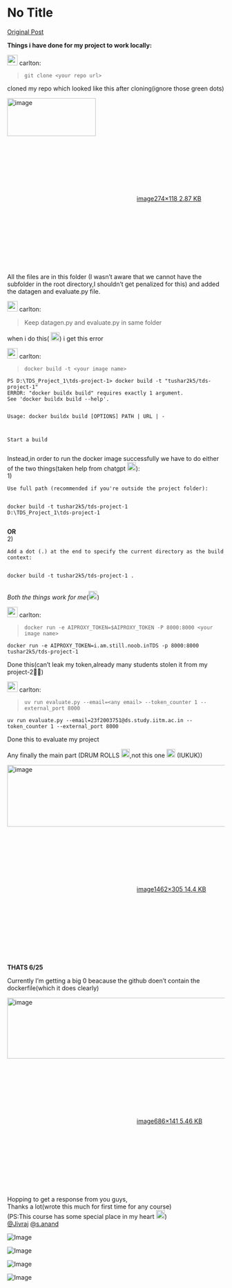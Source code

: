 # No Title

[Original Post](https://discourse.onlinedegree.iitm.ac.in/t/171141/330)

<p><strong>Things i have done for my project to work locally:</strong></p>
<aside class="quote group-ds-students" data-username="carlton" data-post="316" data-topic="171141">
<div class="title">
<div class="quote-controls"></div>
<img alt="" width="24" height="24" src="https://dub1.discourse-cdn.com/flex013/user_avatar/discourse.onlinedegree.iitm.ac.in/carlton/48/56317_2.png" class="avatar"> carlton:</div>
<blockquote>
<p><code>git clone &lt;your repo url&gt;</code></p>
</blockquote>
</aside>
<p>cloned my repo which looked like this after cloning(ignore those green dots)<br>
<div class="lightbox-wrapper"><a class="lightbox" href="https://europe1.discourse-cdn.com/flex013/uploads/iitm/original/3X/5/1/517fe247c71c06f80741f22983662ba012749382.png" data-download-href="/uploads/short-url/bCYFeHxVzBnl2fAh3CxgzgJ8Xdw.png?dl=1" title="image" rel="noopener nofollow ugc"><img src="https://europe1.discourse-cdn.com/flex013/uploads/iitm/original/3X/5/1/517fe247c71c06f80741f22983662ba012749382.png" alt="image" data-base62-sha1="bCYFeHxVzBnl2fAh3CxgzgJ8Xdw" width="205" height="88"><div class="meta"><svg class="fa d-icon d-icon-far-image svg-icon" aria-hidden="true"><use href="#far-image"></use></svg><span class="filename">image</span><span class="informations">274×118 2.87 KB</span><svg class="fa d-icon d-icon-discourse-expand svg-icon" aria-hidden="true"><use href="#discourse-expand"></use></svg></div></a></div></p>
<p>All the files are  in this folder (I wasn’t aware that we cannot have the subfolder in the root directory,I shouldn’t get penalized for this) and added the datagen and evaluate.py file.</p>
<aside class="quote group-ds-students" data-username="carlton" data-post="316" data-topic="171141">
<div class="title">
<div class="quote-controls"></div>
<img alt="" width="24" height="24" src="https://dub1.discourse-cdn.com/flex013/user_avatar/discourse.onlinedegree.iitm.ac.in/carlton/48/56317_2.png" class="avatar"> carlton:</div>
<blockquote>
<p>Keep datagen.py and evaluate.py in same folder</p>
</blockquote>
</aside>
<p>when i do this( <img src="https://emoji.discourse-cdn.com/google/down_arrow.png?v=14" title=":down_arrow:" class="emoji" alt=":down_arrow:" loading="lazy" width="20" height="20">) i get this error</p>
<aside class="quote group-ds-students" data-username="carlton" data-post="316" data-topic="171141">
<div class="title">
<div class="quote-controls"></div>
<img alt="" width="24" height="24" src="https://dub1.discourse-cdn.com/flex013/user_avatar/discourse.onlinedegree.iitm.ac.in/carlton/48/56317_2.png" class="avatar"> carlton:</div>
<blockquote>
<p><code>docker build -t &lt;your image name&gt;</code></p>
</blockquote>
</aside>
<pre><code class="lang-auto">PS D:\TDS_Project_1\tds-project-1&gt; docker build -t "tushar2k5/tds-project-1"                                                                 
ERROR: "docker buildx build" requires exactly 1 argument.
See 'docker buildx build --help'.

Usage:  docker buildx build [OPTIONS] PATH | URL | -

Start a build
</code></pre>
<p>Instead,in order to run the docker image successfully  we have to do either of the two things(taken help from chatgpt <img src="https://emoji.discourse-cdn.com/google/upside_down_face.png?v=14" title=":upside_down_face:" class="emoji" alt=":upside_down_face:" loading="lazy" width="20" height="20">):<br>
1)</p>
<pre><code class="lang-auto">Use full path (recommended if you're outside the project folder):

docker build -t tushar2k5/tds-project-1 D:\TDS_Project_1\tds-project-1
</code></pre>
<p><strong>OR</strong><br>
2)</p>
<pre><code class="lang-auto">Add a dot (.) at the end to specify the current directory as the build context:

docker build -t tushar2k5/tds-project-1 .
</code></pre>
<p><em>Both the things work for me</em>(<img src="https://emoji.discourse-cdn.com/google/up_arrow.png?v=14" title=":up_arrow:" class="emoji" alt=":up_arrow:" loading="lazy" width="20" height="20">)</p>
<aside class="quote group-ds-students" data-username="carlton" data-post="316" data-topic="171141">
<div class="title">
<div class="quote-controls"></div>
<img alt="" width="24" height="24" src="https://dub1.discourse-cdn.com/flex013/user_avatar/discourse.onlinedegree.iitm.ac.in/carlton/48/56317_2.png" class="avatar"> carlton:</div>
<blockquote>
<p><code>docker run -e AIPROXY_TOKEN=$AIPROXY_TOKEN -P 8000:8000 &lt;your image name&gt;</code></p>
</blockquote>
</aside>
<pre><code class="lang-auto">docker run -e AIPROXY_TOKEN=i.am.still.noob.inTDS -p 8000:8000 tushar2k5/tds-project-1
</code></pre>
<p>Done this(can’t leak my token,already many students stolen it from my project-2🤦‍♂️)</p>
<aside class="quote group-ds-students" data-username="carlton" data-post="316" data-topic="171141">
<div class="title">
<div class="quote-controls"></div>
<img alt="" width="24" height="24" src="https://dub1.discourse-cdn.com/flex013/user_avatar/discourse.onlinedegree.iitm.ac.in/carlton/48/56317_2.png" class="avatar"> carlton:</div>
<blockquote>
<p><code>uv run evaluate.py --email=&lt;any email&gt; --token_counter 1 --external_port 8000</code></p>
</blockquote>
</aside>
<pre><code class="lang-auto">uv run evaluate.py --email=23f2003751@ds.study.iitm.ac.in --token_counter 1 --external_port 8000 
</code></pre>
<p>Done this to evaluate my project</p>
<p>Any finally the main part (DRUM ROLLS <img src="https://emoji.discourse-cdn.com/google/drum.png?v=14" title=":drum:" class="emoji" alt=":drum:" loading="lazy" width="20" height="20">,not this one <img src="https://emoji.discourse-cdn.com/google/oil_drum.png?v=14" title=":oil_drum:" class="emoji" alt=":oil_drum:" loading="lazy" width="20" height="20"> (IUKUK))</p>
<p><div class="lightbox-wrapper"><a class="lightbox" href="https://europe1.discourse-cdn.com/flex013/uploads/iitm/original/3X/f/c/fc6fad6517b25106749f3c9c504cf38cc72bed3c.png" data-download-href="/uploads/short-url/A19AAp90vJqY6Tc8TKnucEVq8qg.png?dl=1" title="image" rel="noopener nofollow ugc"><img src="https://europe1.discourse-cdn.com/flex013/uploads/iitm/original/3X/f/c/fc6fad6517b25106749f3c9c504cf38cc72bed3c.png" alt="image" data-base62-sha1="A19AAp90vJqY6Tc8TKnucEVq8qg" width="690" height="143" data-dominant-color="232323"><div class="meta"><svg class="fa d-icon d-icon-far-image svg-icon" aria-hidden="true"><use href="#far-image"></use></svg><span class="filename">image</span><span class="informations">1462×305 14.4 KB</span><svg class="fa d-icon d-icon-discourse-expand svg-icon" aria-hidden="true"><use href="#discourse-expand"></use></svg></div></a></div></p>
<p><strong>THATS 6/25</strong></p>
<p>Currently I’m getting a big 0 beacause the github doen’t contain the dockerfile(which it does clearly)<br>
<div class="lightbox-wrapper"><a class="lightbox" href="https://europe1.discourse-cdn.com/flex013/uploads/iitm/original/3X/5/5/55f769f57bb4a5678a20b414877b8f2dee2d7e5d.png" data-download-href="/uploads/short-url/cguFlhUIw1ujkDBstIwdfq9uP3T.png?dl=1" title="image" rel="noopener nofollow ugc"><img src="https://europe1.discourse-cdn.com/flex013/uploads/iitm/original/3X/5/5/55f769f57bb4a5678a20b414877b8f2dee2d7e5d.png" alt="image" data-base62-sha1="cguFlhUIw1ujkDBstIwdfq9uP3T" width="686" height="141"><div class="meta"><svg class="fa d-icon d-icon-far-image svg-icon" aria-hidden="true"><use href="#far-image"></use></svg><span class="filename">image</span><span class="informations">686×141 5.46 KB</span><svg class="fa d-icon d-icon-discourse-expand svg-icon" aria-hidden="true"><use href="#discourse-expand"></use></svg></div></a></div></p>
<p>Hopping to get a response from you guys,<br>
Thanks a lot(wrote this much for first time for any course)<br>
(PS:This course has some special place in my heart <img src="https://emoji.discourse-cdn.com/google/heart.png?v=14" title=":heart:" class="emoji" alt=":heart:" loading="lazy" width="20" height="20">)<br>
<a class="mention" href="/u/jivraj">@Jivraj</a> <a class="mention" href="/u/s.anand">@s.anand</a></p>

![Image](https://dub1.discourse-cdn.com/flex013/user_avatar/discourse.onlinedegree.iitm.ac.in/carlton/48/56317_2.png)

![Image](https://europe1.discourse-cdn.com/flex013/uploads/iitm/original/3X/5/1/517fe247c71c06f80741f22983662ba012749382.png)

![Image](https://europe1.discourse-cdn.com/flex013/uploads/iitm/original/3X/f/c/fc6fad6517b25106749f3c9c504cf38cc72bed3c.png)

![Image](https://europe1.discourse-cdn.com/flex013/uploads/iitm/original/3X/5/5/55f769f57bb4a5678a20b414877b8f2dee2d7e5d.png)
